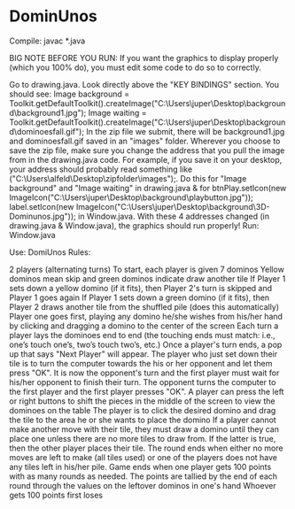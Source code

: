 # DominUnos
Compile: javac *.java

BIG NOTE BEFORE YOU RUN: If you want the graphics to display properly (which you 100% do), you must edit some code to do so to correctly.

Go to drawing.java. Look directly above the "KEY BINDINGS" section.
You should see: Image background = Toolkit.getDefaultToolkit().createImage("C:\\Users\\juper\\Desktop\\background\\background1.jpg"); Image waiting = Toolkit.getDefaultToolkit().createImage("C:\\Users\\juper\\Desktop\\background\\dominoesfall.gif");
    In the zip file we submit, there will be background1.jpg and dominoesfall.gif saved in an "images" folder.
    Wherever you choose to save the zip file, make sure you change the address that you pull the image from in the drawing.java code. For example, if you save it on your desktop, your address should probably read something like ("C:\\Users\\alfeld\\Desktop\\zipfolder\\images");.
    Do this for "Image background" and "Image waiting" in drawing.java & for btnPlay.setIcon(new ImageIcon("C:\Users\juper\Desktop\background\playbutton.jpg")); label.setIcon(new ImageIcon("C:\Users\juper\Desktop\background\3D-Dominunos.jpg"));
    in Window.java.
    With these 4 addresses changed (in drawing.java & Window.java), the graphics should run properly! Run: Window.java

Use: DomiUnos Rules:

   2 players (alternating turns)
    To start, each player is given 7 dominos
    Yellow dominos mean skip and green dominos indicate draw another tile
    If Player 1 sets down a yellow domino (if it fits), then Player 2's turn is skipped and Player 1 goes again
    If Player 1 sets down a green domino (if it fits), then Player 2 draws another tile from the shuffled pile (does this automatically)
    Player one goes first, playing any domino he/she wishes from his/her hand by clicking and dragging a domino to the center of the screen
    Each turn a player lays the dominoes end to end (the touching ends must match: i.e., one’s touch one’s, two’s touch two’s, etc.)
    Once a player's turn ends, a pop up that says "Next Player" will appear. The player who just set down their tile is to turn the computer towards the his or her opponent and let them press "OK". It is now the opponent's turn and the first player must wait for his/her opponent to finish their turn. The opponent turns the computer to the first player and the first player presses "OK".
    A player can press the left or right buttons to shift the pieces in the middle of the screen to view the dominoes on the table
    The player is to click the desired domino and drag the tile to the area he or she wants to place the domino
    If a player cannot make another move with their tile, they must draw a domino until they can place one unless there are no more tiles to draw from. If the latter is true, then the other player places their tile.
    The round ends when either no more moves are left to make (all tiles used) or one of the players does not have any tiles left in his/her pile.
    Game ends when one player gets 100 points with as many rounds as needed. The points are tallied by the end of each round through the values on the leftover dominos in one's hand
    Whoever gets 100 points first loses
